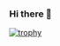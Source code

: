 ### Hi there 👋
[![trophy](https://github-profile-trophy.vercel.app/?username=f-matano44)](https://github.com/ryo-ma/github-profile-trophy)


<!--
**f-matano44/f-matano44** is a ✨ _special_ ✨ repository because its `README.md` (this file) appears on your GitHub profile.

Here are some ideas to get you started:

- 🔭 I’m currently working on ...
- 🌱 I’m currently learning ...
- 👯 I’m looking to collaborate on ...
- 🤔 I’m looking for help with ...
- 💬 Ask me about ...
- 📫 How to reach me: ...
- 😄 Pronouns: ...
- ⚡ Fun fact: ...
-->
